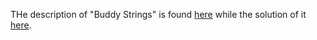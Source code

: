 THe description of "Buddy Strings" is found [here](https://leetcode.com/problems/buddy-strings/description/) while the solution of it [here](https://github.com/aurimas13/Solutions-To-Problems/blob/main/LeetCode/Python%20Solutions/Buddy%20Strings/buddy.py).